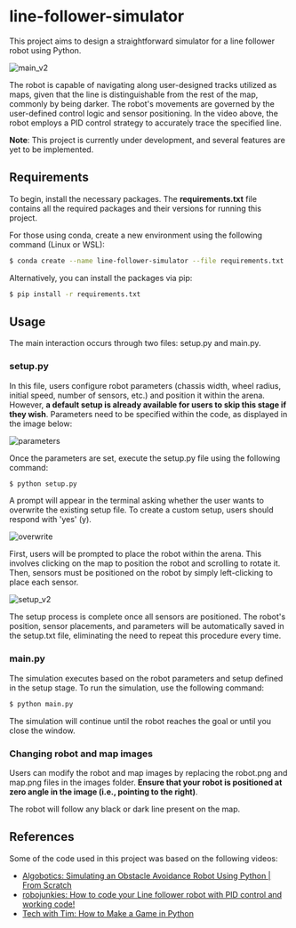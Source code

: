# line-follower-simulator
This project aims to design a straightforward simulator for a line follower robot using Python.

![main_v2](https://github.com/yanvgf/line-follower-simulator/assets/93750334/a14c2e0a-82ea-421b-ac81-ecccedde902f)

The robot is capable of navigating along user-designed tracks utilized as maps, given that the line is distinguishable from the rest of the map, commonly by being darker. The robot's movements are governed by the user-defined control logic and sensor positioning. In the video above, the robot employs a PID control strategy to accurately trace the specified line.

**Note**: This project is currently under development, and several features are yet to be implemented.

## Requirements
To begin, install the necessary packages. The **requirements.txt** file contains all the required packages and their versions for running this project.

For those using conda, create a new environment using the following command (Linux or WSL):

```bash
$ conda create --name line-follower-simulator --file requirements.txt
```

Alternatively, you can install the packages via pip:

```bash
$ pip install -r requirements.txt
```

## Usage

The main interaction occurs through two files: setup.py and main.py.

### setup.py

In this file, users configure robot parameters (chassis width, wheel radius, initial speed, number of sensors, etc.) and position it within the arena. However, **a default setup is already available for users to skip this stage if they wish**. Parameters need to be specified within the code, as displayed in the image below:

![parameters](https://github.com/yanvgf/line-follower-simulator/assets/93750334/52166420-4667-4d0d-96c8-1950de09ee16)

Once the parameters are set, execute the setup.py file using the following command:

```bash
$ python setup.py
```

A prompt will appear in the terminal asking whether the user wants to overwrite the existing setup file. To create a custom setup, users should respond with 'yes' (y).

![overwrite](https://github.com/yanvgf/line-follower-simulator/assets/93750334/ff891163-c0d3-4ac3-9182-331f4eddf454)

First, users will be prompted to place the robot within the arena. This involves clicking on the map to position the robot and scrolling to rotate it. Then, sensors must be positioned on the robot by simply left-clicking to place each sensor.

![setup_v2](https://github.com/yanvgf/line-follower-simulator/assets/93750334/472d1e60-ce6c-4895-9372-5ab255cccaae)

The setup process is complete once all sensors are positioned. The robot's position, sensor placements, and parameters will be automatically saved in the setup.txt file, eliminating the need to repeat this procedure every time.

### main.py

The simulation executes based on the robot parameters and setup defined in the setup stage. To run the simulation, use the following command:

```bash
$ python main.py
```

The simulation will continue until the robot reaches the goal or until you close the window.

### Changing robot and map images

Users can modify the robot and map images by replacing the robot.png and map.png files in the images folder. **Ensure that your robot is positioned at zero angle in the image (i.e., pointing to the right)**.

The robot will follow any black or dark line present on the map.

## References

Some of the code used in this project was based on the following videos:

- [Algobotics: Simulating an Obstacle Avoidance Robot Using Python | From Scratch](https://www.youtube.com/watch?v=pmmUi6DasoM)
- [robojunkies: How to code your Line follower robot with PID control and working code!](https://www.youtube.com/watch?v=8Lj5ycrT9Fw)
- [Tech with Tim: How to Make a Game in Python](https://www.youtube.com/watch?v=waY3LfJhQLY)



